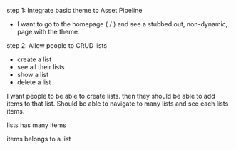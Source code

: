step 1: Integrate basic theme to Asset Pipeline

- I want to go to the homepage ( / ) and see a stubbed out, non-dynamic, page with the theme.

step 2: Allow people to CRUD lists 

- create a list
- see all their lists
- show a list
- delete a list

I want people to be able to create lists. then they should be able to add items to that list. Should be able to navigate to many lists and see each lists items. 

lists 
    has many items

items
    belongs to a list